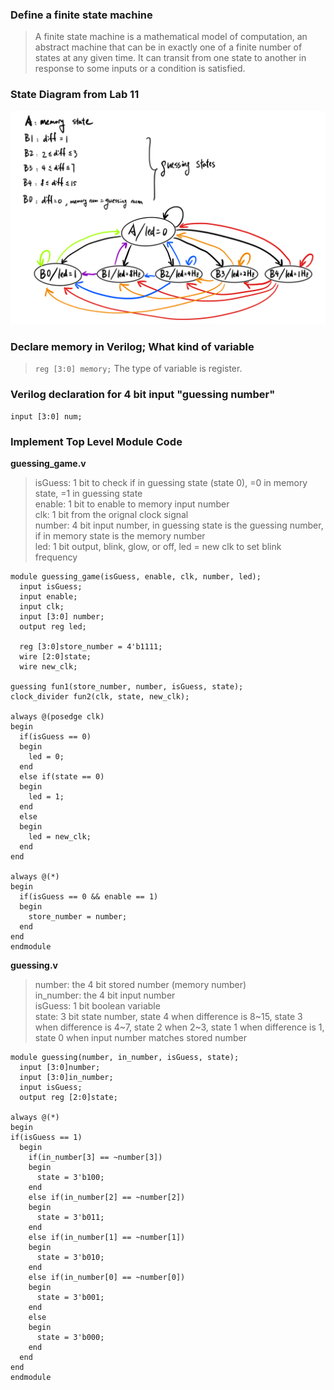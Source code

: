 ### Define a finite state machine
>A finite state machine is a mathematical model of computation, an abstract machine that can be in exactly one of a finite number of states at any given time. It can transit from one state to another in response to some inputs or a condition is satisfied.

### State Diagram from Lab 11
![image](state_diagram.png)
### Declare memory in Verilog; What kind of variable
>`reg [3:0] memory;` The type of variable is register.

### Verilog declaration for 4 bit input "guessing number"
```
input [3:0] num;
```
### Implement Top Level Module Code 
**guessing_game.v**
>isGuess: 1 bit to check if in guessing state (state 0), =0 in memory state, =1 in guessing state  
enable: 1 bit to enable to memory input number  
clk: 1 bit from the orignal clock signal  
number: 4 bit input number, in  guessing state is the guessing number, if in memory state is the memory number  
led: 1 bit output, blink, glow, or off, led = new clk to set blink frequency


```
module guessing_game(isGuess, enable, clk, number, led);
  input isGuess;
  input enable;
  input clk;
  input [3:0] number;
  output reg led;
  
  reg [3:0]store_number = 4'b1111;
  wire [2:0]state;
  wire new_clk;
  
guessing fun1(store_number, number, isGuess, state);
clock_divider fun2(clk, state, new_clk);

always @(posedge clk)
begin
  if(isGuess == 0)
  begin
    led = 0;
  end
  else if(state == 0)
  begin
    led = 1;
  end
  else
  begin
    led = new_clk;
  end
end

always @(*) 
begin
  if(isGuess == 0 && enable == 1)
  begin
    store_number = number;
  end
end
endmodule
```

**guessing.v**
>number: the 4 bit stored number (memory number)  
in_number: the 4 bit input number  
isGuess: 1 bit boolean variable  
state: 3 bit state number, state 4 when difference is 8~15, state 3 when difference is 4~7, state 2 when 2~3, state 1 when difference is 1, state 0 when input number matches stored number

```
module guessing(number, in_number, isGuess, state);
  input [3:0]number;
  input [3:0]in_number;
  input isGuess;
  output reg [2:0]state;

always @(*) 
begin
if(isGuess == 1)
  begin
    if(in_number[3] == ~number[3])
    begin
      state = 3'b100;
    end
    else if(in_number[2] == ~number[2])
    begin
      state = 3'b011;
    end
    else if(in_number[1] == ~number[1])
    begin
      state = 3'b010;
    end  
    else if(in_number[0] == ~number[0])
    begin
      state = 3'b001;
    end
    else 
    begin
      state = 3'b000;
    end
  end
end
endmodule
```
